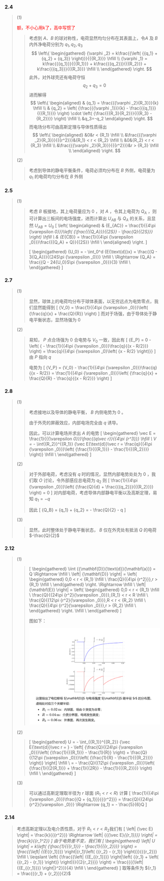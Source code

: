 ### 2.4

> (1)
>
> <p style="color:red">
>     额，不小心用k了，高中写惯了
> </p>
>
> > 考虑到 $A、B$ 的球对称性，电荷显然均匀分布在其表面上，令$A$ 及 $B$ 内外净电荷分别为 $q_1,q_2,q_3$ 
> > $$
> > \left\{ \begin{gathered}
> >   {\varphi _2} = k\frac{{\left( {{q_1} + {q_2} + {q_3}} \right)}}{{{R_3}}} \hfill \\
> >   {\varphi _1} = k\frac{{{q_1}}}{{{R_1}}} + k\frac{{{q_2}}}{{{R_2}}} + k\frac{{{q_3}}}{{{R_3}}} \hfill \\ 
> > \end{gathered}  \right.
> > $$
> > 此外，对外球壳还有电荷守恒
> > $$
> > {q_2} + {q_3}=0
> > $$
> > 进而解得
> > $$
> > \left\{ \begin{aligned}
> > &  {q_1} = \frac{{{\varphi _2}{R_3}}}{k} \hfill \\
> > &  {q_2} = \left( {\frac{{{\varphi _1}}}{k} - \frac{{{q_1}}}{{{R_1}}}} \right) \cdot \left( {\frac{{{R_3}{R_2}}}{{{R_3} - {R_2}}}} \right) \hfill \\ 
> > &q_3=-q_2
> > \end{aligned}  \right.
> > $$
> > 而电场分布可由高斯定理与导体性质得出
> > $$
> > \left\{ \begin{aligned}
> >   &0&r < {R_1} \hfill \\
> >   &\frac{{{\varphi _2}{R_3}}}{{{r^2}}}&{R_1} < r < {R_2} \hfill \\
> >   &0&{R_2} < r < {R_3} \hfill \\
> >   &\frac{{{\varphi _2}{R_3}}}{{{r^2}}}&r > {R_3} \hfill \\ 
> > \end{aligned}  \right.
> > $$
>
> (2)
>
> > 考虑到导体的静电平衡条件，电荷必须均分布在 $B$ 外侧，电荷量为 $q_1$ 的电荷均匀分布在 $B$ 外侧

### 2.5

> (1)
>
> > 考虑 $B$ 板接地，其上电荷量应为 $0$ ，对 $A$ ，令其上电荷为 $Q_A$ ，则可计算出三板间的电场强度，进而计算出 $U_{AB}$  与 $Q_A$ 的关系，且显然 $U_{AB}=U_0$ 
> > \[
> > \left\{ \begin{aligned}
> > &  {E_{AC}} = \frac{1}{{4\pi {\varepsilon _0}}}\left( {\frac{{{Q_A}}}{{2S}} - \frac{Q}{{2S}}} \right) \hfill \\
> > &  {E_{CB}} = \frac{1}{{4\pi {\varepsilon _0}}}\frac{{{Q_A} + Q}}{{2S}} \hfill \\ 
> > \end{aligned}  \right.
> > \]
> >
> > \[
> > \begin{gathered}
> >   {U_0} =  - \int_0^d {E{\text{d}}x}  = \frac{{Q - 3{Q_A}}}{{24S\pi {\varepsilon _0}}} \hfill \\
> >    \Rightarrow {Q_A} = \frac{{Q - 24{U_0}S\pi {\varepsilon _0}}}{3} \hfill \\ 
> > \end{gathered} 
> > \]
> >
> > 

### 2.7

> (1)
>
> > 显然，球体上的电荷均分布于球体表面，以无穷远点为电势零点，我们显然能得到
> > \[
> > {V_0} = \frac{1}{{4\pi {\varepsilon _0}}}\left( {\frac{q}{x} + \frac{Q}{R}} \right)
> > \]
> > 而对于场强，由于导体处于静电平衡状态，显然场强为 $0$ 
>
> (2)
>
> > 易知， $P$ 点合场强为 $0$ 合电势与 $V_0$ 一致，因此有
> > \[
> > {E_P} = 0 - \left( { - \frac{1}{{4\pi {\varepsilon _0}}}\frac{q}{{x - R/2}}} \right) = \frac{q}{{4\pi {\varepsilon _0}\left( {x - R/2} \right)}}
> > \]
> > 由 $P$ 指向 $q$ 
> >
> > 电势为
> > \[
> > {V_P} = {V_0} - \frac{1}{{4\pi {\varepsilon _0}}}\frac{q}{{x - R/2}} = \frac{1}{{4\pi {\varepsilon _0}}}\left( {\frac{q}{x} + \frac{Q}{R} - \frac{q}{{x - R/2}}} \right)
> > \]

### 2.8

> (1)
>
> > 考虑接地以及导体的静电平衡， $B$ 内侧电势为 $0$ 。
> >
> > 由于外壳的屏蔽效应，内部电场完全由 $q$ 诱导。
> >
> > 因此，可以计算电场并求出 $A$ 的电势
> > \[
> > \begin{gathered}
> >   \vec E = \frac{1}{{{\varepsilon _0}}}\frac{{q\vec r}}{{4\pi {r^3}}} \hfill \\
> >   V =  - \int_{{R_2}}^{{R_1}} {\vec E{\text{d}}\vec r = \frac{q}{{4\pi {\varepsilon _0}}}\left( {\frac{1}{{{R_1}}} - \frac{1}{{{R_2}}}} \right)}  \hfill \\ 
> > \end{gathered} 
> > \]
>
> (2)
>
> > 对于外部电荷，考虑没有 $q$ 时的情况，显然内部电势处处为 $0$ ，我们取 $O$ 讨论，令外部感应总电荷为 $q_2$ 则
> > \[
> > \frac{1}{{4\pi {\varepsilon _0}}}\left( {\frac{Q}{d} + \frac{{{q_2}}}{{{R_2}}}} \right) = 0
> > \]
> > 对内部电荷，考虑导体内部静电平衡以及高斯定理，易知 $q_1=-q$
> >
> > 因此
> > \[
> > {Q_B} = {q_1} + {q_2} =  - \frac{Q}{2} - q
> > \]
>
> (3)
>
> > 显然，此时整体处于静电平衡状态， $B$ 仅在外壳处有抵消 $Q$ 的电荷 $-\frac{Q}{2}$

### 2.12

> (1)
>
> > \[
> > \begin{gathered}
> >   \iint {{\mathbf{D}}{\text{d}}{\mathbf{a}}} = Q \Rightarrow  \hfill \\
> >   \left| {\mathbf{D}} \right| = \left\{ \begin{gathered}
> >   0,0 < r < {R_1} \hfill \\
> >   \frac{Q}{{4\pi {r^2}}},r > {R_1} \hfill \\ 
> > \end{gathered}  \right. \Rightarrow  \hfill \\
> >   \left| {\mathbf{E}} \right| = \left\{ \begin{gathered}
> >   0,0 < r < {R_1} \hfill \\
> >   \frac{Q}{{24\pi {r^2}{\varepsilon _0}}},{R_1} < r < R \hfill \\
> >   \frac{Q}{{12\pi {r^2}{\varepsilon _0}}},R < r < {R_2} \hfill \\
> >   \frac{Q}{{4\pi {r^2}{\varepsilon _0}}},r > {R_2} \hfill \\ 
> > \end{gathered}  \right. \hfill \\ 
> > \end{gathered}
> > \]
> >
> > 图如下：
> >
> > ![image-20251025230723139](./image-20251025230723139.png)
>
> (2)
>
> > \[
> > \begin{gathered}
> >   U =  - \int_{{R_1}}^{{R_2}} {\vec E{\text{d}}\vec r = }  - \left[ {\frac{Q}{{24\pi {\varepsilon _0}}}\left( {\frac{1}{{{R_1}}} - \frac{1}{R}} \right) + \frac{Q}{{12\pi {\varepsilon _0}}}\left( {\frac{1}{R} - \frac{1}{{{R_2}}}} \right)} \right] \hfill \\
> >    =  - \frac{Q}{{12\pi {\varepsilon _0}}}\left( {\frac{1}{{2{R_1}}} + \frac{1}{{2R}} - \frac{1}{{{R_2}}}} \right) \hfill \\ 
> > \end{gathered}
> > \]
>
> (3)
>
> > 可以通过高斯定理取半径为 $r$ 球面 $({R_1} < r < R)$ 计算
> > \[
> > \frac{1}{{4\pi {\varepsilon _0}}}\frac{{Q + {q_1}}}{{{r^2}}} = \frac{Q}{{24\pi {r^2}{\varepsilon _0}}} \Rightarrow {q_1} =  - \frac{5}{6}Q
> > \]

### 2.14

> 考虑高斯定理以及电介质性质，对于 $R_1<r<R_2$我们有
> \[
> \left| {\vec E} \right| = \frac{k}{{{r^2}}} \Rightarrow \left| {{{\vec E}_{{r_1}}}} \right| = \frac{k}{{r_1^2}}
> \]
> 由于电势差不变，我们有
> \[
> \begin{gathered}
>   \left| U \right| = k\left( {\frac{1}{{{r_1}}} - \frac{1}{{{r_2}}}} \right) = \frac{{\left| {{E_{{r_1}}}} \right|{r_1}\left( {{r_2} - {r_1}} \right)}}{{{r_2}}} \hfill \\
>    \leqslant \left( {\frac{{\left| {{E_{{r_1}}}} \right|\left( {{r_1} + \left( {{r_2} - {r_1}} \right)} \right)}}{{2{r_2}}}} \right) = \frac{{{{\left| {{E_{{r_1}}}} \right|}^2}}}{4} \hfill \\ 
> \end{gathered} 
> \]
> 取等条件为 ${r_1} = \frac{{{r_1} + {r_2}}}{2}$ 

